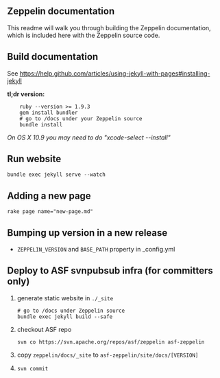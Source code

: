 ## Zeppelin documentation

This readme will walk you through building the Zeppelin documentation, which is included here with the Zeppelin source code.


## Build documentation
See https://help.github.com/articles/using-jekyll-with-pages#installing-jekyll

**tl;dr version:**

```
    ruby --version >= 1.9.3
    gem install bundler
    # go to /docs under your Zeppelin source
    bundle install
```

*On OS X 10.9 you may need to do "xcode-select --install"*


## Run website

    bundle exec jekyll serve --watch


## Adding a new page

    rake page name="new-page.md"


## Bumping up version in a new release

   * `ZEPPELIN_VERSION` and `BASE_PATH` property in _config.yml

## Deploy to ASF svnpubsub infra (for committers only)
 1. generate static website in `./_site`
    ```
    # go to /docs under Zeppelin source
    bundle exec jekyll build --safe
    ```

 2. checkout ASF repo
    ```
    svn co https://svn.apache.org/repos/asf/zeppelin asf-zeppelin
    ```
 3. copy `zeppelin/docs/_site` to `asf-zeppelin/site/docs/[VERSION]`
 4. ```svn commit```
